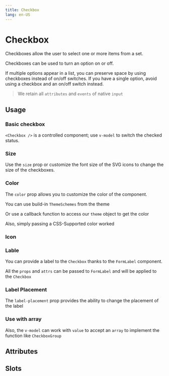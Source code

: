 ```yaml
---
title: Checkbox
lang: en-US
---
```


<script setup lang="ts">
  import props from "../../../example/checkbox/description/en-props.ts";
  import slots from "../../../example/checkbox/description/en-slots.ts";
</script>

# Checkbox

Checkboxes allow the user to select one or more items from a set.

Checkboxes can be used to turn an option on or off.

If multiple options appear in a list, you can preserve space by using checkboxes instead of on/off switches. If you have a single option, avoid using a checkbox and an on/off switch instead.

> We retain all `attributes` and `events` of native `input`


## Usage

### Basic checkbox

`<Checkbox />` is a controlled component; use `v-model` to switch the checked status.
<demo src="../../../example/checkbox/basic.vue" preview="[8-11]" />

### Size

Use the `size` prop or customize the font size of the SVG icons to change the size of the checkboxes.
<demo src="../../../example/checkbox/size.vue" preview="[8-10]" />

### Color

The `color` prop allows you to customize the color of the component.
<demo src="../../../example/checkbox/color.vue" />

You can use build-in `ThemeSchemes` from the theme

Or use a callback function to access our `theme` object to get the color

Also, simply passing a CSS-Supported color worked

### Icon

<demo src="../../../example/checkbox/icon.vue" preview="[12-15]" />

### Lable

You can provide a label to the `Checkbox` thanks to the `FormLabel` component.

All the `props` and `attrs` can be passed to `FormLabel` and will be applied to the `Checkbox`
<demo src="../../../example/checkbox/label.vue" />

### Label Placement

The `label-placement` prop provides the ability to change the placement of the label
<demo src="../../../example/checkbox/label-placement.vue" />

### Use with array

Also, the `v-model` can work with `value` to accept an `array` to implement the function like `CheckboxGroup`
<demo src="../../../example/checkbox/multiple.vue" />


## Attributes

<table-block type="propsEn" :data="props" />


## Slots

<table-block type="slotsEn" :data="slots" />
